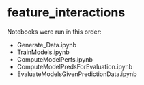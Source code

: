 # feature_interactions

Notebooks were run in this order:
- Generate_Data.ipynb
- TrainModels.ipynb
- ComputeModelPerfs.ipynb
- ComputeModelPredsForEvaluation.ipynb
- EvaluateModelsGivenPredictionData.ipynb
